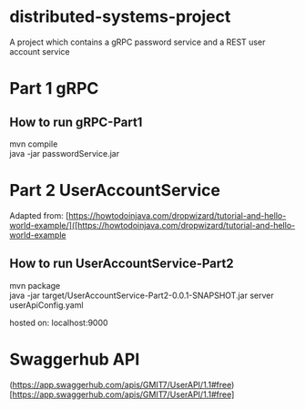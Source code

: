 # distributed-systems-project
A project which contains a gRPC password service and a REST user account service

# Part 1 gRPC
## How to run gRPC-Part1
mvn compile  
java -jar passwordService.jar

# Part 2 UserAccountService
Adapted from: [https://howtodoinjava.com/dropwizard/tutorial-and-hello-world-example/]([https://howtodoinjava.com/dropwizard/tutorial-and-hello-world-example
## How to run UserAccountService-Part2
mvn package  
java -jar target/UserAccountService-Part2-0.0.1-SNAPSHOT.jar server userApiConfig.yaml  

hosted on: localhost:9000

# Swaggerhub API
(https://app.swaggerhub.com/apis/GMIT7/UserAPI/1.1#free)[https://app.swaggerhub.com/apis/GMIT7/UserAPI/1.1#free]
